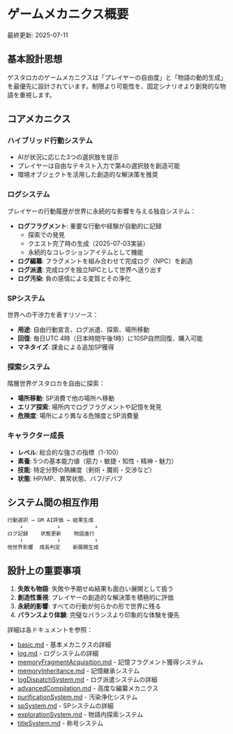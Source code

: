 # ゲームメカニクス概要

最終更新: 2025-07-11

## 基本設計思想
ゲスタロカのゲームメカニクスは「プレイヤーの自由度」と「物語の動的生成」を最優先に設計されています。制限より可能性を、固定シナリオより創発的な物語を重視します。

## コアメカニクス

### ハイブリッド行動システム
- AIが状況に応じた3つの選択肢を提示
- プレイヤーは自由なテキスト入力で第4の選択肢を創造可能
- 環境オブジェクトを活用した創造的な解決策を推奨

### ログシステム
プレイヤーの行動履歴が世界に永続的な影響を与える独自システム：
- **ログフラグメント**: 重要な行動や経験が自動的に記録
  - 探索での発見
  - クエスト完了時の生成（2025-07-03実装）
  - 永続的なコレクションアイテムとして機能
- **ログ編纂**: フラグメントを組み合わせて完成ログ（NPC）を創造
- **ログ派遣**: 完成ログを独立NPCとして世界へ送り出す
- **ログ汚染**: 負の感情による変質とその浄化

### SPシステム
世界への干渉力を表すリソース：
- **用途**: 自由行動宣言、ログ派遣、探索、場所移動
- **回復**: 毎日UTC 4時（日本時間午後1時）に10SP自然回復、購入可能
- **マネタイズ**: 課金による追加SP獲得

### 探索システム
階層世界ゲスタロカを自由に探索：
- **場所移動**: SP消費で他の場所へ移動
- **エリア探索**: 場所内でログフラグメントや記憶を発見
- **危険度**: 場所により異なる危険度とSP消費量

### キャラクター成長
- **レベル**: 総合的な強さの指標（1-100）
- **素養**: 5つの基本能力値（筋力・敏捷・知性・精神・魅力）
- **技能**: 特定分野の熟練度（剣術・魔術・交渉など）
- **状態**: HP/MP、異常状態、バフ/デバフ

## システム間の相互作用

```
行動選択 → GM AI評価 → 結果生成
    ↓           ↓           ↓
ログ記録    状態更新    物語進行
    ↓           ↓           ↓
他世界影響  成長判定    新展開生成
```

## 設計上の重要事項

1. **失敗も物語**: 失敗や予期せぬ結果も面白い展開として扱う
2. **創造性重視**: プレイヤーの創造的な解決策を積極的に評価
3. **永続的影響**: すべての行動が何らかの形で世界に残る
4. **バランスより体験**: 完璧なバランスより印象的な体験を優先

詳細は各ドキュメントを参照：
- [basic.md](basic.md) - 基本メカニクスの詳細
- [log.md](log.md) - ログシステムの詳細
- [memoryFragmentAcquisition.md](memoryFragmentAcquisition.md) - 記憶フラグメント獲得システム
- [memoryInheritance.md](memoryInheritance.md) - 記憶継承システム
- [logDispatchSystem.md](logDispatchSystem.md) - ログ派遣システムの詳細
- [advancedCompilation.md](advancedCompilation.md) - 高度な編纂メカニクス
- [purificationSystem.md](purificationSystem.md) - 汚染浄化システム
- [spSystem.md](spSystem.md) - SPシステムの詳細
- [explorationSystem.md](explorationSystem.md) - 物語内探索システム
- [titleSystem.md](titleSystem.md) - 称号システム